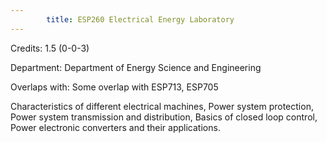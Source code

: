 ```yaml
---
        title: ESP260 Electrical Energy Laboratory
---
```

Credits: 1.5 (0-0-3)

Department: Department of Energy Science and Engineering

Overlaps with: Some overlap with ESP713, ESP705

Characteristics of different electrical machines, Power system protection, Power system transmission and distribution, Basics of closed loop control, Power electronic converters and their applications.